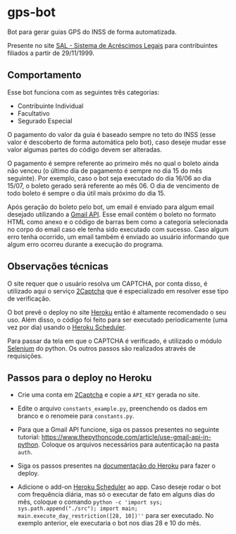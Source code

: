 # gps-bot

Bot para gerar guias GPS do INSS de forma automatizada.

Presente no site [SAL - Sistema de Acréscimos Legais](http://sal.receita.fazenda.gov.br/PortalSalInternet/faces/pages/calcContribuicoesCI/filiadosApos/selecionarOpcoesCalculoApos.xhtml) para contribuintes filiados a partir de 29/11/1999.

## Comportamento

Esse bot funciona com as seguintes três categorias:

- Contribuinte Individual
- Facultativo
- Segurado Especial

O pagamento do valor da guia é baseado sempre no teto do INSS (esse valor é descoberto de forma automática pelo bot), caso deseje mudar esse valor algumas partes do código devem ser alteradas.

O pagamento é sempre referente ao primeiro mês no qual o boleto ainda não venceu (o último dia de pagamento é sempre no dia 15 do mês seguinte). Por exemplo, caso o bot seja executado do dia 16/06 ao dia 15/07, o boleto gerado será referente ao mês 06. O dia de vencimento de todo boleto é sempre o dia útil mais próximo do dia 15.

Após geração do boleto pelo bot, um email é enviado para algum email desejado utilizando a [Gmail API](https://developers.google.com/gmail/api/guides/sending). Esse email contém o boleto no formato HTML como anexo e o código de barras bem como a categoria selecionada no corpo do email caso ele tenha sido executado com sucesso. Caso algum erro tenha ocorrido, um email também é enviado ao usuário informando que algum erro ocorreu durante a execução do programa.

## Observações técnicas

O site requer que o usuário resolva um CAPTCHA, por conta disso, é utilizado aqui o serviço [2Captcha](https://2captcha.com/) que é especializado em resolver esse tipo de verificação.

O bot prevê o deploy no site [Heroku](https://www.heroku.com/) então é altamente recomendado o seu uso. Além disso, o código foi feito para ser executado periodicamente (uma vez por dia) usando o [Heroku Scheduler](https://devcenter.heroku.com/articles/scheduler).

Para passar da tela em que o CAPTCHA é verificado, é utilizado o módulo [Selenium](https://selenium-python.readthedocs.io/) do python. Os outros passos são realizados através de requisições.

## Passos para o deploy no Heroku

- Crie uma conta em [2Captcha](https://2captcha.com/) e copie a `API_KEY` gerada no site.

- Edite o arquivo `constants_example.py`, preenchendo os dados em branco e o renomeie para `constants.py`.

- Para que a Gmail API funcione, siga os passos presentes no seguinte tutorial: https://www.thepythoncode.com/article/use-gmail-api-in-python. Coloque os arquivos necessários para autenticação na pasta `auth`.

- Siga os passos presentes na [documentação do Heroku](https://devcenter.heroku.com/articles/git) para fazer o deploy.

- Adicione o add-on [Heroku Scheduler](https://devcenter.heroku.com/articles/scheduler) ao app. Caso deseje rodar o bot com frequência diária, mas só o executar de fato em alguns dias do mês, coloque o comando `python -c 'import sys; sys.path.append("./src"); import main; main.execute_day_restriction([28, 10])''` para ser executado. No exemplo anterior, ele executaria o bot nos dias 28 e 10 do mês.
